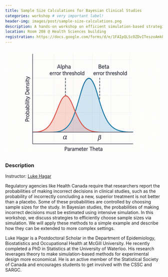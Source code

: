 ```yaml
---
title: Sample Size Calculations for Bayesian Clinical Studies
categories: workshop # very important label!
header-img: images/post/sample-size-calculations.png
description: A hands-on workshop on efficient simulation‑based strategies for selecting sample sizes in Bayesian clinical trials.
location: Room 208 @ Health Sciences building
registration: https://docs.google.com/forms/d/e/1FAIpQLScOZDvITeszoAmkhmAtpDtvoJgt9rMoQTTdBnrndlOyVRXXrg/viewform
---
```


<div class="row">
<div class="col-sm-3"></div>
<div class="col-sm-6">
    <img src="/images/post/sample-size-calculations.png">
</div>
<div class="col-sm-3"></div>
</div>

### Description

Instructor: [Luke Hagar](https://lmhagar.github.io/)

Regulatory agencies like Health Canada require that researchers report the probabilities of making incorrect decisions in clinical studies, such as the probability of incorrectly concluding a new, superior treatment is not better than a placebo. Some of these probabilities are controlled by choosing sample sizes for the study. In Bayesian studies, the probabilities of making incorrect decisions must be estimated using intensive simulation. In this workshop, we discuss strategies to efficiently choose sample sizes via simulation. We will apply these methods to a simple example and describe how they can be extended to more complex settings.

Luke Hagar is a Postdoctoral Scholar in the Department of Epidemiology, Biostatistics and Occupational Health at McGill University. He recently completed a PhD in Statistics at the University of Waterloo. His research leverages theory to make simulation-based methods for experimental design more economical. He is an active member of the Statistical Society of Canada and encourages students to get involved with the CSSC and SARGC.